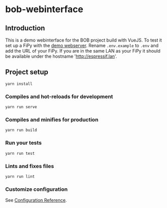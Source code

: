 # bob-webinterface

## Introduction

This is a demo webinterface for the BOB project build with VueJS.
To test it set up a FiPy with the [demo webserver](https://github.com/vkuhlen/bob-webserver-demo). Rename `.env.example` to `.env` and add the URL of your FiPy.
If you are in the same LAN as your FiPy it should be available under the hostname 'http://espressif.lan'.

## Project setup
```
yarn install
```

### Compiles and hot-reloads for development
```
yarn run serve
```

### Compiles and minifies for production
```
yarn run build
```

### Run your tests
```
yarn run test
```

### Lints and fixes files
```
yarn run lint
```

### Customize configuration
See [Configuration Reference](https://cli.vuejs.org/config/).
